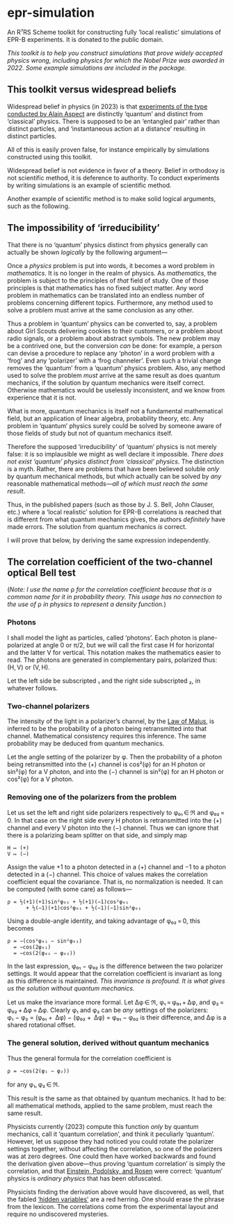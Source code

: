 # epr-simulation

An R⁷RS Scheme toolkit for constructing fully ‘local realistic’
simulations of EPR-B experiments. It is donated to the public domain.

*This toolkit is to help you construct simulations that prove widely
accepted physics wrong, including physics for which the Nobel Prize
was awarded in 2022. Some example simulations are included in the
package.*

## This toolkit versus widespread beliefs

Widespread belief in physics (in 2023) is that [experiments of the
type conducted by Alain
Aspect](https://en.wikipedia.org/w/index.php?title=Aspect%27s_experiment&oldid=1187336241)
are distinctly ‘quantum’ and distinct from ‘classical’ physics. There
is supposed to be an ‘entangled pair’ rather than distinct particles,
and ‘instantaneous action at a distance’ resulting in distinct
particles.

All of this is easily proven false, for instance empirically by
simulations constructed using this toolkit.

Widespread belief is not evidence in favor of a theory. Belief in
orthodoxy is not scientific method, it is deference to authority. To
conduct experiments by writing simulations is an example of scientific
method.

Another example of scientific method is to make solid logical
arguments, such as the following.

## The impossibility of ‘irreducibility’

That there is no ‘quantum’ physics distinct from physics generally can
actually be shown *logically* by the following argument—

Once a *physics* problem is put into words, it becomes a word problem
in *mathematics*. It is no longer in the realm of physics. As
*mathematics*, the problem is subject to the principles of *that*
field of study. One of those principles is that mathematics has no
fixed subject matter. Any word problem in mathematics can be
translated into an endless number of problems concerning different
topics. Furthermore, any method used to solve a problem must arrive at
the same conclusion as any other.

Thus a problem in ‘quantum’ physics can be converted to, say, a
problem about Girl Scouts delivering cookies to their customers, or a
problem about radio signals, or a problem about abstract symbols. The
new problem may be a contrived one, but the conversion *can* be done:
for example, a person can devise a procedure to replace any ‘photon’
in a word problem with a ‘frog’ and any ‘polarizer’ with a ‘frog
channeler’. Even such a trivial change removes the ‘quantum’ from a
‘quantum’ physics problem. Also, any method used to solve the problem
*must* arrive at the same result as does quantum mechanics, if the
solution by quantum mechanics were itself correct. Otherwise
mathematics would be uselessly inconsistent, and we know from
experience that it is not.

What is more, quantum mechanics is itself not a fundamental
mathematical field, but an application of linear algebra, probability
theory, etc. Any problem in ‘quantum’ physics surely could be solved
by someone aware of those fields of study but not of quantum mechanics
itself.

Therefore the supposed ‘irreducibility’ of ‘quantum’ physics is not
merely false: it is so implausible we might as well declare it
impossible. *There does not exist ‘quantum’ physics distinct from
‘classical’ physics*. The distinction is a myth. Rather, there are
problems that have been believed soluble *only* by quantum mechanical
methods, but which actually can be solved by *any* reasonable
mathematical methods—*all of which must reach the same result*.

Thus, in the published papers (such as those by J. S. Bell, John
Clauser, etc.) where a ‘local realistic’ solution for EPR-B
correlations is reached that is different from what quantum mechanics
gives, the authors *definitely* have made errors. The solution from
quantum mechanics *is* correct.

I will prove that below, by deriving the same expression
independently.

## The correlation coefficient of the two-channel optical Bell test

(*Note: I use the name* ρ *for the correlation coefficient because
that is a common name for it in probability theory. This usage has no
connection to the use of* ρ *in physics to represent a density
function.*)

### Photons

I shall model the light as particles, called ‘photons’. Each photon is
plane-polarized at angle 0 or π/2, but we will call the first case H
for horizontal and the latter V for vertical. This notation makes the
mathematics easier to read. The photons are generated in complementary
pairs, polarized thus: (H, V) or (V, H).

Let the left side be subscripted ₁ and the right side subscripted ₂,
in whatever follows.

### Two-channel polarizers

The intensity of the light in a polarizer’s channel, by the [Law of
Malus](https://en.wikipedia.org/w/index.php?title=Polarizer&oldid=1173590658#Malus's_law_and_other_properties),
is inferred to be the probability of a photon being retransmitted into
that channel. Mathematical consistency requires this inference. The
same probability may be deduced from quantum mechanics.

Let the angle setting of the polarizer by φ. Then the probability of a
photon being retransmitted into the (+) channel is cos²(φ) for an H
photon or sin²(φ) for a V photon, and into the (−) channel is sin²(φ)
for an H photon or cos²(φ) for a V photon.

### Removing one of the polarizers from the problem

Let us set the left and right side polarizers respectively to φ₀₁ ∈ ℜ
and φ₀₂ = 0. In that case on the right side every H photon is
retransmitted into the (+) channel and every V photon into the
(−) channel. Thus we can ignore that there is a polarizing beam
splitter on that side, and simply map

    H ↦ (+)
    V ↦ (−)

Assign the value +1 to a photon detected in a (+) channel and −1 to a
photon detected in a (−) channel. This choice of values makes the
correlation coefficient equal the covariance. That is, no
normalization is needed. It can be computed (with some care) as
follows—

    ρ = ½(+1)(+1)sin²φ₀₁ + ½(+1)(−1)cos²φ₀₁
          + ½(−1)(+1)cos²φ₀₁ + ½(−1)(−1)sin²φ₀₁

Using a double-angle identity, and taking advantage of φ₀₂ = 0, this
becomes

    ρ = −(cos²φ₀₁ − sin²φ₀₁)
      = −cos(2φ₀₁)
      = −cos(2(φ₀₁ − φ₀₂))

In the last expression, φ₀₁ − φ₀₂ is the difference between the two
polarizer settings. It would appear that the correlation coefficient
is invariant as long as this difference is maintained. *This
invariance is profound. It is what gives us the solution without
quantum mechanics.*

Let us make the invariance more formal. Let Δφ ∈ ℜ, φ₁ = φ₀₁ + Δφ, and
φ₂ = φ₀₂ + Δφ = Δφ.  Clearly φ₁ and φ₂ can be *any* settings of the
polarizers: φ₁ − φ₂ = (φ₀₁ +  Δφ) − (φ₀₂ +  Δφ) = φ₀₁ − φ₀₂ is their
difference, and Δφ is a shared rotational offset.

### The general solution, derived without quantum mechanics

Thus the general formula for the correlation coefficient is

    ρ = −cos(2(φ₁ − φ₂))

for any φ₁, φ₂ ∈ ℜ.

This result is the same as that obtained by quantum mechanics. It had
to be: all mathematical methods, applied to the same problem, must
reach the same result.

Physicists currently (2023) compute this function *only* by quantum
mechanics, call it ‘quantum correlation’, and think it peculiarly
‘quantum’. However, let us suppose they had noticed you could rotate
the polarizer settings together, without affecting the correlation, so
one of the polarizers was at zero degrees. One could then have worked
backwards and found the derivation given above—thus proving ‘quantum
correlation’ is simply the correlation, and that [Einstein, Podolsky,
and Rosen](https://doi.org/10.1103/PhysRev.47.777) were correct:
‘quantum’ physics is *ordinary physics* that has been obfuscated.

Physicists finding the derivation above would have discovered, as
well, that the fabled [‘hidden
variables’](https://en.wikipedia.org/w/index.php?title=Hidden-variable_theory&oldid=1188516029)
are a red herring. One should erase the phrase from the lexicon. The
correlations come from the experimental layout and require no
undiscovered mysteries.
